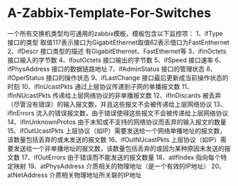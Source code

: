 # A-Zabbix-Template-For-Switches
一个所有交换机类型均可通用的zabbix模板，模板包含以下监控项：
1、ifType 接口的类型 取值117表示接口为GigabitEthernet取值62表示借口为FastEnthernet
2、ifDescr 接口类型的描述 有GigabitEthernet、FastEthernet等
3、ifinOctets 接口输入的字节数
4、ifoutOctets 接口输出的字节数
5、ifSpeed 接口速率
6、ifPhysAddress  接口的数据链路地址
7、ifAdminStatus  接口的管理状态
8、ifOperStatus 接口的操作状态
9、ifLastChange 接口最后更新成当前操作状态的时刻
10、ifInUcastPkts 通过上层协议传递到子网的单播报文数
11、ifInNUcastPkts 传递给上层网络协议的非单播报文数
12、ifInDiscards 被丢弃（尽管没有错误）的输入报文数，并且这些报文不会被传递给上层网络协议
13、ifInErrors 流入的错误报文数，由于错误使得这些报文不会被传递给上层网络协议
14、ifInUnknownProtos 由于未知或不支持的网络协议而丢弃的输入报文的数量
15、ifOutUcastPkts 上层协议（如IP）需要发送给一个网络单播地址的报文数，该数量包括丢弃的或未发送的报文数
16、ifOutNUcastPkts 上层协议（如IP）需要发送给一个非单播地址的报文数，该数量包括丢弃的或因为某种原因未发送的报文数
17、ifOutErrors 由于错误而不能发送的报文数量
18、atIfIndex 指向每个特定映射
19、atPhysAddress 介质相关的物理地址（是一个有效的IP地址）
20、atNetAddress 介质相关物理地址所关联的IP地址

